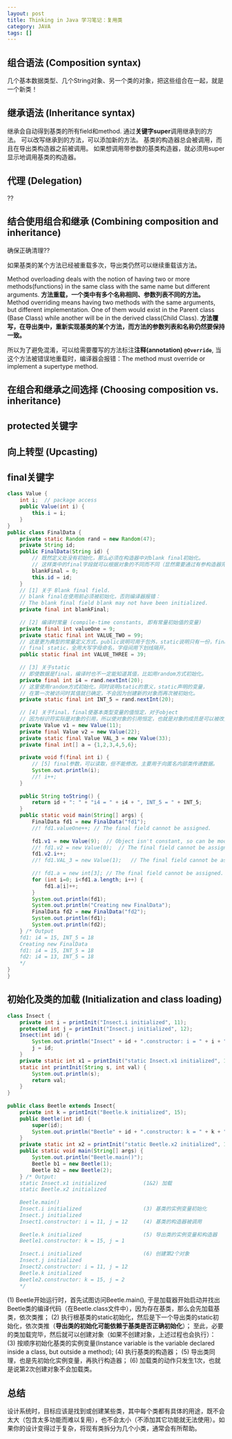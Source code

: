 ```yaml
---
layout: post
title: Thinking in Java 学习笔记：复用类
category: JAVA
tags: []
---
```



## 组合语法 (Composition syntax)
几个基本数据类型、几个String对象、另一个类的对象，把这些组合在一起，就是一个新类！

## 继承语法 (Inheritance syntax)
继承会自动得到基类的所有field和method. 通过**关键字super**调用继承到的方法。
可以改写继承到的方法，可以添加新的方法。
基类的构造器总会被调用，而且在导出类构造器之前被调用。
如果想调用带参数的基类构造器，就必须用super显示地调用基类的构造器。

## 代理 (Delegation)
??

## 结合使用组合和继承 (Combining composition and inheritance)

确保正确清理??

如果基类的某个方法已经被重载多次，导出类仍然可以继续重载该方法。

Method overloading deals with the notion of having two or more methods(functions) in the same class with the same name but different arguments.
**方法重载，一个类中有多个名称相同、参数列表不同的方法。**
Method overriding means having two methods with the same arguments, but different implementation. One of them would exist in the Parent class (Base Class) while another will be in the derived class(Child Class).
**方法覆写，在导出类中，重新实现基类的某个方法，而方法的参数列表和名称仍然要保持一致。**

所以为了避免混淆，可以给需要覆写的方法标注**注释(annotation) `@Override`**, 当这个方法被错误地重载时，编译器会报错：The method must override or implement a supertype method.

## 在组合和继承之间选择 (Choosing composition vs. inheritance)

## protected关键字

## 向上转型 (Upcasting)

## final关键字

``` Java
class Value {
    int i;  // package access
    public Value(int i) {
        this.i = i;
    }
}
public class FinalData {
    private static Random rand = new Random(47);
    private String id;
    public FinalData(String id) {
        // 既然定义处没有初始化，那么必须在构造器中对blank final初始化。
        // 这样类中的final字段就可以根据对象的不同而不同（显然需要通过有参构造器完成），同时保持其值（或者引用）恒定不变的特性。
        blankFinal = 0;
        this.id = id;
    }
    // [1] 关于 Blank final field.
    // blank final在使用前必须被初始化，否则编译器报错：
    // The blank final field blank may not have been initialized.
    private final int blankFinal;
 
    // [2] 编译时常量 (compile-time constants, 即有常量初始值的变量)
    private final int valueOne = 9;
    private static final int VALUE_TWO = 99;
    // 这是更为典型的常量定义方式，public说明可用于包外，static说明只有一份，final说明是常量。
    // final static，全用大写字母命名，字母间用下划线隔开。
    public static final int VALUE_THREE = 39;
 
    // [3] 关于static
    // 即使数据是final，编译时也不一定能知道其值，比如用random方式初始化。
    private final int i4 = rand.nextInt(20);
    // 这里使用random方式初始化，同时说明static的意义，static声明的变量，
    // 在第一次被访问时其值就已确定，不会因为创建新的对象而再次被初始化。
    private static final int INT_5 = rand.nextInt(20);
 
    // [4] 关于final，final使基本类型变量的值恒定，对于object
    // 因为标识符实际是对象的引用，所以使对象的引用恒定，也就是对象的成员是可以被改变的。
    private Value v1 = new Value(11);
    private final Value v2 = new Value(22);
    private static final Value VAL_3 = new Value(33);
    private final int[] a = {1,2,3,4,5,6};
 
    private void f(final int i) {
        // [5] final参数，可以读取，但不能修改。主要用于向匿名内部类传递数据。
        System.out.println(i);
        //! i++;
    }
 
    public String toString() {
        return id + ": " + "i4 = " + i4 + ", INT_5 = " + INT_5;
    }
    public static void main(String[] args) {
        FinalData fd1 = new FinalData("fd1");
        //! fd1.valueOne++; // The final field cannot be assigned.
 
        fd1.v1 = new Value(9);  // Object isn't constant, so can be modified.
        //! fd1.v2 = new Value(0);  // The final field cannot be assigned.
        fd1.v2.i++;
        //! fd1.VAL_3 = new Value(1);   // The final field cannot be assigned.
 
        //! fd1.a = new int[3]; // The final field cannot be assigned.
        for (int i=0; i<fd1.a.length; i++) {
            fd1.a[i]++;
        }
        System.out.println(fd1);
        System.out.println("Creating new FinalData");
        FinalData fd2 = new FinalData("fd2");
        System.out.println(fd1);
        System.out.println(fd2);
    } /* Output
    fd1: i4 = 15, INT_5 = 18
    Creating new FinalData
    fd1: i4 = 15, INT_5 = 18
    fd2: i4 = 13, INT_5 = 18
    */
}
}
```

## 初始化及类的加载 (Initialization and class loading)

``` Java
class Insect {
    private int i = printInit("Insect.i initialized", 11);
    protected int j = printInit("Insect.j initialized", 12);
    Insect(int id) {
        System.out.println("Insect" + id + ".constructor: i = " + i + ", j = " + j);
        j = id;
    }
    private static int x1 = printInit("static Insect.x1 initialized", 14);
    static int printInit(String s, int val) {
        System.out.println(s);
        return val;
    }
}
 
public class Beetle extends Insect{
    private int k = printInit("Beetle.k initialized", 15);
    public Beetle(int id) {
        super(id);
        System.out.println("Beetle" + id + ".constructor: k = " + k + ", j = " + j);
    }
    private static int x2 = printInit("static Beetle.x2 initialized", 16);
    public static void main(String[] args) {
        System.out.println("Beetle.main()");
        Beetle b1 = new Beetle(1);
        Beetle b2 = new Beetle(2);
    } /* Output:
    static Insect.x1 initialized            (1&2) 加载
    static Beetle.x2 initialized
 
    Beetle.main()
    Insect.i initialized                    (3) 基类的实例变量初始化
    Insect.j initialized
    Insect1.constructor: i = 11, j = 12     (4) 基类的构造器被调用
 
    Beetle.k initialized                    (5) 导出类的实例变量和构造器
    Beetle1.constructor: k = 15, j = 1
 
    Insect.i initialized                    (6) 创建第2个对象
    Insect.j initialized
    Insect2.constructor: i = 11, j = 12
    Beetle.k initialized
    Beetle2.constructor: k = 15, j = 2
    */
```
(1) Beetle开始运行时，首先试图访问Beetle.main(), 于是加载器开始启动并找出Beetle类的编译代码（在Beetle.class文件中），因为存在基类，那么会先加载基类，依次类推；
(2) 执行根基类的static初始化，然后是下一个导出类的static初始化，依次类推（**导出类的初始化可能依赖于基类是否正确初始化**）；
至此，必要的类加载完毕，然后就可以创建对象（如果不创建对象，上述过程也会执行）：
(3) 按顺序初始化基类的实例变量(Instance variable is the variable declared inside a class, but outside a method);
(4) 执行基类的构造器；
(5) 导出类同理，也是先初始化实例变量，再执行构造器；
(6) 加载类的动作只发生1次，也就是说第2次创建对象不会加载类。

## 总结
设计系统时，目标应该是找到或创建某些类，其中每个类都有具体的用途，既不会太大（包含太多功能而难以复用），也不会太小（不添加其它功能就无法使用）。如果你的设计变得过于复杂，将现有类拆分为几个小类，通常会有所帮助。

 
